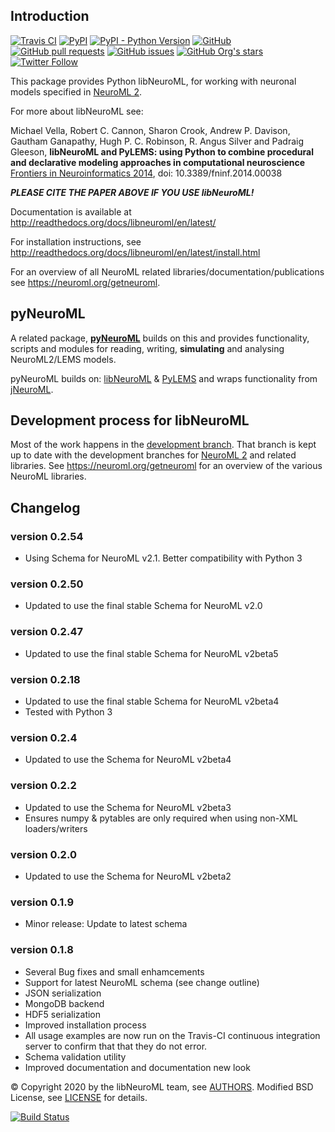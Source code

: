 ## Introduction

[![Travis CI](https://travis-ci.org/NeuralEnsemble/libNeuroML.svg?branch=master)](https://travis-ci.org/NeuralEnsemble/libNeuroML)
[![PyPI](https://img.shields.io/pypi/v/libNeuroML)](https://pypi.org/project/libNeuroML/)
[![PyPI - Python Version](https://img.shields.io/pypi/pyversions/libNeuroML)](https://pypi.org/project/libNeuroML/)
[![GitHub](https://img.shields.io/github/license/NeuralEnsemble/libNeuroML)](https://github.com/NeuralEnsemble/libNeuroML/blob/master/LICENSE)
[![GitHub pull requests](https://img.shields.io/github/issues-pr/NeuralEnsemble/libNeuroML)](https://github.com/NeuralEnsemble/libNeuroML/pulls)
[![GitHub issues](https://img.shields.io/github/issues/NeuralEnsemble/libNeuroML)](https://github.com/NeuralEnsemble/libNeuroML/issues)
[![GitHub Org's stars](https://img.shields.io/github/stars/NeuralEnsemble?style=social)](https://github.com/NeuralEnsemble)
[![Twitter Follow](https://img.shields.io/twitter/follow/NeuroML?style=social)](https://twitter.com/NeuroML)

This package provides Python libNeuroML, for working with neuronal models specified in [NeuroML 2](http://neuroml.org/neuromlv2).

For more about libNeuroML see:

Michael Vella, Robert C. Cannon, Sharon Crook, Andrew P. Davison, Gautham Ganapathy, Hugh P. C. Robinson, R. Angus Silver and Padraig Gleeson,
**libNeuroML and PyLEMS: using Python to combine procedural and declarative modeling approaches in computational neuroscience**
[Frontiers in Neuroinformatics 2014](http://journal.frontiersin.org/Journal/10.3389/fninf.2014.00038/abstract), doi: 10.3389/fninf.2014.00038

_**PLEASE CITE THE PAPER ABOVE IF YOU USE libNeuroML!**_

Documentation is available at http://readthedocs.org/docs/libneuroml/en/latest/

For installation instructions, see http://readthedocs.org/docs/libneuroml/en/latest/install.html

For an overview of all NeuroML related libraries/documentation/publications see https://neuroml.org/getneuroml.

## pyNeuroML

A related package, **[pyNeuroML](https://github.com/NeuroML/pyNeuroML)** builds on this and provides functionality, scripts and modules for reading, writing, **simulating** and analysing NeuroML2/LEMS models.

pyNeuroML builds on: [libNeuroML](https://github.com/NeuralEnsemble/libNeuroML) & [PyLEMS](https://github.com/LEMS/pylems) and wraps functionality from [jNeuroML](https://github.com/NeuroML/jNeuroML).


## Development process for libNeuroML

Most of the work happens in the [development branch](https://github.com/NeuralEnsemble/libNeuroML/tree/development). That branch is kept up to date with the development branches for [NeuroML 2](https://github.com/NeuroML/NeuroML2/tree/development) and related libraries. See https://neuroml.org/getneuroml for an overview of the various NeuroML libraries.

## Changelog

### version 0.2.54
 - Using Schema for NeuroML v2.1. Better compatibility with Python 3

 ### version 0.2.50
  - Updated to use the final stable Schema for NeuroML v2.0

### version 0.2.47
 - Updated to use the final stable Schema for NeuroML v2beta5

### version 0.2.18
 - Updated to use the final stable Schema for NeuroML v2beta4
 - Tested with Python 3

### version 0.2.4
 - Updated to use the Schema for NeuroML v2beta4

### version 0.2.2
 - Updated to use the Schema for NeuroML v2beta3
 - Ensures numpy & pytables are only required when using non-XML loaders/writers

### version 0.2.0
 - Updated to use the Schema for NeuroML v2beta2

### version 0.1.9
 - Minor release: Update to latest schema

### version 0.1.8

 - Several Bug fixes and small enhamcements
 - Support for latest NeuroML schema (see change outline)
 - JSON serialization
 - MongoDB backend
 - HDF5 serialization
 - Improved installation process
 - All usage examples are now run on the Travis-CI continuous integration server to confirm that that they do not error.
 - Schema validation utility
 - Improved documentation and documentation new look


:copyright: Copyright 2020 by the libNeuroML team, see [AUTHORS](AUTHORS). Modified BSD License, see [LICENSE](LICENSE) for details.


[![Build Status](https://api.travis-ci.org/NeuralEnsemble/libNeuroML.png)](https://travis-ci.org/NeuralEnsemble/libNeuroML)
